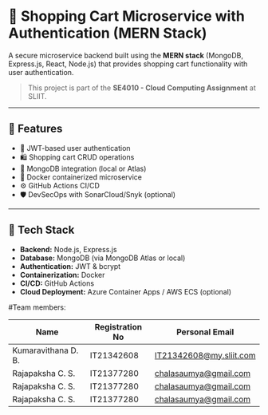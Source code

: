 # 🛒 Shopping Cart Microservice with Authentication (MERN Stack)

A secure microservice backend built using the **MERN stack** (MongoDB, Express.js, React, Node.js) that provides shopping cart functionality with user authentication.

> This project is part of the **SE4010 - Cloud Computing Assignment** at SLIIT.

---

## 📌 Features

- 🔐 JWT-based user authentication
- 🛍️ Shopping cart CRUD operations
- 🧱 MongoDB integration (local or Atlas)
- 🐳 Docker containerized microservice
- ⚙️ GitHub Actions CI/CD
- 🛡️ DevSecOps with SonarCloud/Snyk (optional)

---

## 🧰 Tech Stack

- **Backend:** Node.js, Express.js
- **Database:** MongoDB (via MongoDB Atlas or local)
- **Authentication:** JWT & bcrypt
- **Containerization:** Docker
- **CI/CD:** GitHub Actions
- **Cloud Deployment:** Azure Container Apps / AWS ECS (optional)

#Team members:

| Name                | Registration No | Personal Email            |
|---------------------|-----------------|------------------|
| Kumaravithana D. B.    | IT21342608      | IT21342608@my.sliit.com |
| Rajapaksha C. S.    | IT21377280      | chalasaumya@gmail.com |
| Rajapaksha C. S.    | IT21377280      | chalasaumya@gmail.com |
| Rajapaksha C. S.    | IT21377280      | chalasaumya@gmail.com |


